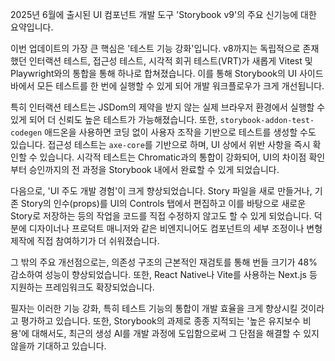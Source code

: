2025년 6월에 출시된 UI 컴포넌트 개발 도구 'Storybook v9'의 주요 신기능에 대한 요약입니다.

이번 업데이트의 가장 큰 핵심은 '테스트 기능 강화'입니다. v8까지는 독립적으로 존재했던 인터랙션 테스트, 접근성 테스트, 시각적 회귀 테스트(VRT)가 새롭게 Vitest 및 Playwright와의 통합을 통해 하나로 합쳐졌습니다. 이를 통해 Storybook의 UI 사이드바에서 모든 테스트를 한 번에 실행할 수 있게 되어 개발 워크플로우가 크게 개선됩니다.

특히 인터랙션 테스트는 JSDom의 제약을 받지 않는 실제 브라우저 환경에서 실행할 수 있게 되어 더 신뢰도 높은 테스트가 가능해졌습니다. 또한, `storybook-addon-test-codegen` 애드온을 사용하면 코딩 없이 사용자 조작을 기반으로 테스트를 생성할 수도 있습니다. 접근성 테스트는 `axe-core`를 기반으로 하며, UI 상에서 위반 사항을 즉시 확인할 수 있습니다. 시각적 테스트는 Chromatic과의 통합이 강화되어, UI의 차이점 확인부터 승인까지의 전 과정을 Storybook 내에서 완료할 수 있게 되었습니다.

다음으로, 'UI 주도 개발 경험'이 크게 향상되었습니다. Story 파일을 새로 만들거나, 기존 Story의 인수(props)를 UI의 Controls 탭에서 편집하고 이를 바탕으로 새로운 Story로 저장하는 등의 작업을 코드를 직접 수정하지 않고도 할 수 있게 되었습니다. 덕분에 디자이너나 프로덕트 매니저와 같은 비엔지니어도 컴포넌트의 세부 조정이나 변형 제작에 직접 참여하기가 더 쉬워졌습니다.

그 밖의 주요 개선점으로는, 의존성 구조의 근본적인 재검토를 통해 번들 크기가 48% 감소하여 성능이 향상되었습니다. 또한, React Native나 Vite를 사용하는 Next.js 등 지원하는 프레임워크도 확장되었습니다.

필자는 이러한 기능 강화, 특히 테스트 기능의 통합이 개발 효율을 크게 향상시킬 것이라고 평가하고 있습니다. 또한, Storybook의 과제로 종종 지적되는 '높은 유지보수 비용'에 대해서도, 최근의 생성 AI를 개발 과정에 도입함으로써 그 단점을 해결할 수 있지 않을까 기대하고 있습니다.